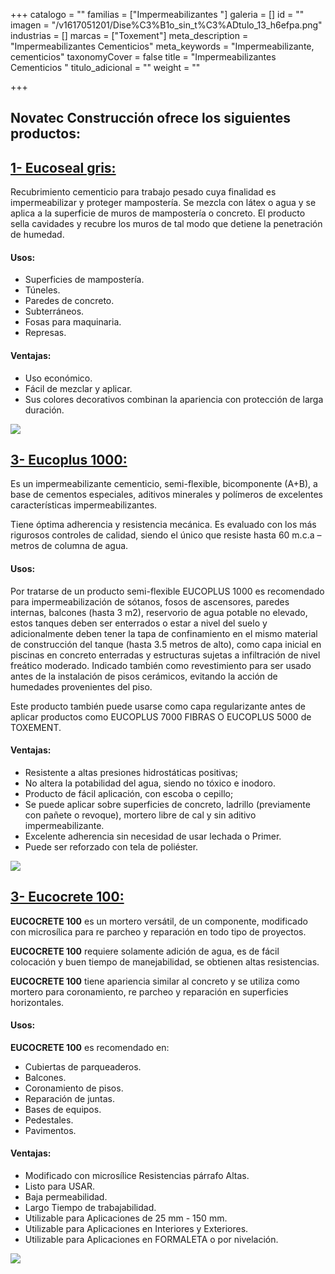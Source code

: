 +++
catalogo = ""
familias = ["Impermeabilizantes  "]
galeria = []
id = ""
imagen = "/v1617051201/Dise%C3%B1o_sin_t%C3%ADtulo_13_h6efpa.png"
industrias = []
marcas = ["Toxement"]
meta_description = "Impermeabilizantes Cementicios"
meta_keywords = "Impermeabilizante, cementicios"
taxonomyCover = false
title = "Impermeabilizantes Cementicios "
titulo_adicional = ""
weight = ""

+++
## Novatec Construcción ofrece los siguientes productos:

## [**1- Eucoseal gris:**](http://www.eucomex.com.mx/portafolio/productos/impermeabilizaci%C3%B3n/sistemas-cementicios/eucoseal/)

Recubrimiento cementicio para trabajo pesado cuya finalidad es impermeabilizar y proteger mampostería. Se mezcla con látex o agua y se aplica a la superficie de muros de mampostería o concreto. El producto sella cavidades y recubre los muros de tal modo que detiene la penetración de humedad.

#### **Usos:**

* Superficies de mampostería.
* Túneles.
* Paredes de concreto.
* Subterráneos.
* Fosas para maquinaria.
* Represas.

#### **Ventajas:**

* Uso económico.
* Fácil de mezclar y aplicar.
* Sus colores decorativos combinan la apariencia con protección de larga duración.

![](https://res.cloudinary.com/drnun7bay/image/upload/v1617050436/euso_mnfjll.jpg)

## [**3- Eucoplus 1000:**](http://www.toxement.com.co/productos/portafolio/tratamientos-para-muros/impermeabilizaci%C3%B3n-de-superficies/?prodId=1318)

Es un impermeabilizante cementicio, semi-flexible, bicomponente (A+B), a base de cementos especiales, aditivos minerales y polímeros de excelentes características impermeabilizantes.

Tiene óptima adherencia y resistencia mecánica. Es evaluado con los más rigurosos controles de calidad, siendo el único que resiste hasta 60 m.c.a – metros de columna de agua.

#### **Usos:**

Por tratarse de un producto semi-flexible EUCOPLUS 1000 es recomendado para impermeabilización de sótanos, fosos de ascensores, paredes internas, balcones (hasta 3 m2), reservorio de agua potable no elevado, estos tanques deben ser enterrados o estar a nivel del suelo y adicionalmente deben tener la tapa de confinamiento en el mismo material de construcción del tanque (hasta 3.5 metros de alto), como capa inicial en piscinas en concreto enterradas y estructuras sujetas a infiltración de nivel freático moderado. Indicado también como revestimiento para ser usado antes de la instalación de pisos cerámicos, evitando la acción de humedades provenientes del piso.

Este producto también puede usarse como capa regularizante antes de aplicar productos como EUCOPLUS 7000 FIBRAS O EUCOPLUS 5000 de TOXEMENT.

#### **Ventajas:**

* Resistente a altas presiones hidrostáticas positivas;
* No altera la potabilidad del agua, siendo no tóxico e inodoro.
* Producto de fácil aplicación, con escoba o cepillo;
* Se puede aplicar sobre superficies de concreto, ladrillo (previamente con pañete o revoque), mortero libre de cal y sin aditivo impermeabilizante.
* Excelente adherencia sin necesidad de usar lechada o Primer.
* Puede ser reforzado con tela de poliéster.

  
![](https://res.cloudinary.com/drnun7bay/image/upload/v1608591236/2020-12-21_1_rscjyh.png)

## [**3- Eucocrete 100:**](https://www.toxement.com.co/productos/portafolio-productos/reparaci%C3%B3n-de-placas-y-pavimentos-de-concreto/morteros-de-reparaci%C3%B3n-cementicios/?prodId=1674)

**EUCOCRETE 100** es un mortero versátil, de un componente, modificado con microsílica para re parcheo y reparación en todo tipo de proyectos.

**EUCOCRETE 100** requiere solamente adición de agua, es de fácil colocación y buen tiempo de manejabilidad, se obtienen altas resistencias.

**EUCOCRETE 100** tiene apariencia similar al concreto y se utiliza como mortero para coronamiento, re parcheo y reparación en superficies horizontales.

#### **Usos:**

**EUCOCRETE 100** es recomendado en:

* Cubiertas de parqueaderos.
* Balcones.
* Coronamiento de pisos.
* Reparación de juntas.
* Bases de equipos.
* Pedestales.
* Pavimentos.

#### **Ventajas:**

* Modificado con microsílice Resistencias párrafo Altas.
* Listo para USAR.
* Baja permeabilidad.
* Largo Tiempo de trabajabilidad.
* Utilizable para Aplicaciones de 25 mm - 150 mm.
* Utilizable para Aplicaciones en Interiores y Exteriores.
* Utilizable para Aplicaciones en FORMALETA o por nivelación.

![](https://res.cloudinary.com/drnun7bay/image/upload/v1617053488/WhatsApp_Image_2021-03-29_at_15.30.38_pwx5k5.jpg)